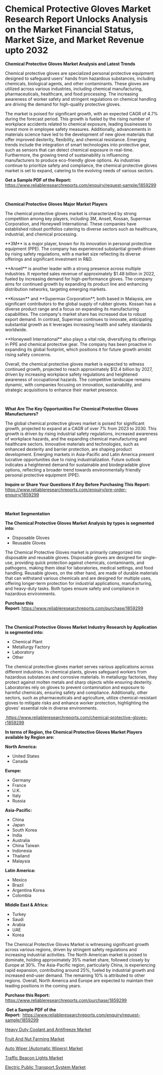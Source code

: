 <p><h1>Chemical Protective Gloves Market Research Report Unlocks Analysis on the Market Financial Status, Market Size, and Market Revenue upto 2032</h1></p><p><strong>Chemical Protective Gloves Market Analysis and Latest Trends</strong></p>
<p><p>Chemical protective gloves are specialized personal protective equipment designed to safeguard users' hands from hazardous substances, including chemicals, biological agents, and other contaminants. These gloves are utilized across various industries, including chemical manufacturing, pharmaceuticals, healthcare, and food processing. The increasing awareness of worker safety and stringent regulations on chemical handling are driving the demand for high-quality protective gloves.</p><p>The market is poised for significant growth, with an expected CAGR of 4.7% during the forecast period. This growth is fueled by the rising number of workplace accidents related to chemical exposure, leading businesses to invest more in employee safety measures. Additionally, advancements in materials science have led to the development of new glove materials that offer improved dexterity, flexibility, and chemical resistance. Emerging trends include the integration of smart technologies into protective gear, such as sensors that can detect chemical exposure in real-time. Furthermore, the growing trend of sustainability is influencing manufacturers to produce eco-friendly glove options. As industries continue to prioritize safety and compliance, the chemical protective gloves market is set to expand, catering to the evolving needs of various sectors.</p></p>
<p><strong>Get a Sample PDF of the Report:&nbsp;</strong> <a href="https://www.reliableresearchreports.com/enquiry/request-sample/1859299?utm_campaign=2128&utm_medium=2&utm_source=Github&utm_content=ia&utm_term=05022025&utm_id=chemical-protective-gloves">https://www.reliableresearchreports.com/enquiry/request-sample/1859299</a></p>
<p>&nbsp;</p>
<p><strong>Chemical Protective Gloves Major Market Players</strong></p>
<p><p>The chemical protective gloves market is characterized by strong competition among key players, including 3M, Ansell, Kossan, Supermax Corporation, and Honeywell International. These companies have established robust portfolios catering to diverse sectors such as healthcare, industrial, and chemical processing.</p><p>**3M** is a major player, known for its innovation in personal protective equipment (PPE). The company has experienced substantial growth driven by rising safety regulations, with a market size reflecting its diverse offerings and significant investment in R&D.</p><p>**Ansell** is another leader with a strong presence across multiple industries. It reported sales revenue of approximately $1.48 billion in 2022, fueled by increasing demand for high-performance gloves. The company aims for continued growth by expanding its product line and enhancing distribution networks, targeting emerging markets.</p><p>**Kossan** and **Supermax Corporation**, both based in Malaysia, are significant contributors to the global supply of rubber gloves. Kossan has a diverse product range and a focus on expanding its manufacturing capabilities. The company's market share has increased due to robust export demand. In contrast, Supermax continues to innovate, anticipating substantial growth as it leverages increasing health and safety standards worldwide.</p><p>**Honeywell International** also plays a vital role, diversifying its offerings in PPE and chemical protective gear. The company has been proactive in expanding its global footprint, which positions it for future growth amidst rising safety concerns.</p><p>Overall, the chemical protective gloves market is expected to witness continued growth, projected to reach approximately $12.4 billion by 2027, driven by increasing workplace safety regulations and heightened awareness of occupational hazards. The competitive landscape remains dynamic, with companies focusing on innovation, sustainability, and strategic acquisitions to enhance their market presence.</p></p>
<p>&nbsp;</p>
<p><strong>What Are The Key Opportunities For Chemical Protective Gloves Manufacturers?</strong></p>
<p><p>The global chemical protective gloves market is poised for significant growth, projected to expand at a CAGR of over 7% from 2023 to 2030. This growth is driven by rising industrial safety regulations, increased awareness of workplace hazards, and the expanding chemical manufacturing and healthcare sectors. Innovative materials and technologies, such as enhanced dexterity and barrier protection, are shaping product development. Emerging markets in Asia-Pacific and Latin America present lucrative opportunities due to rising industrialization. Future outlook indicates a heightened demand for sustainable and biodegradable glove options, reflecting a broader trend towards environmentally friendly personal protective equipment (PPE).</p></p>
<p><strong>Inquire or Share Your Questions If Any Before Purchasing This Report:</strong> <a href="https://www.reliableresearchreports.com/enquiry/pre-order-enquiry/1859299?utm_campaign=2128&utm_medium=2&utm_source=Github&utm_content=ia&utm_term=05022025&utm_id=chemical-protective-gloves">https://www.reliableresearchreports.com/enquiry/pre-order-enquiry/1859299</a></p>
<p>&nbsp;</p>
<p><strong>Market Segmentation</strong></p>
<p><strong>The Chemical Protective Gloves Market Analysis by types is segmented into:</strong></p>
<p><ul><li>Disposable Gloves</li><li>Reusable Gloves</li></ul></p>
<p><p>The Chemical Protective Gloves market is primarily categorized into disposable and reusable gloves. Disposable gloves are designed for single-use, providing quick protection against chemicals, contaminants, and pathogens, making them ideal for laboratories, medical settings, and food handling. Reusable gloves, on the other hand, are made of durable materials that can withstand various chemicals and are designed for multiple uses, offering longer-term protection for industrial applications, manufacturing, and heavy-duty tasks. Both types ensure safety and compliance in hazardous environments.</p></p>
<p><strong>Purchase this Report:&nbsp;</strong><a href="https://www.reliableresearchreports.com/purchase/1859299?utm_campaign=2128&utm_medium=2&utm_source=Github&utm_content=ia&utm_term=05022025&utm_id=chemical-protective-gloves">https://www.reliableresearchreports.com/purchase/1859299</a></p>
<p>&nbsp;</p>
<p><strong>The Chemical Protective Gloves Market Industry Research by Application is segmented into:</strong></p>
<p><ul><li>Chemical Plant</li><li>Metallurgy Factory</li><li>Laboratory</li><li>Other</li></ul></p>
<p><p>The chemical protective gloves market serves various applications across different industries. In chemical plants, gloves safeguard workers from hazardous substances and corrosive materials. In metallurgy factories, they protect against molten metals and sharp objects while ensuring dexterity. Laboratories rely on gloves to prevent contamination and exposure to harmful chemicals, ensuring safety and compliance. Additionally, other sectors, such as pharmaceuticals and agriculture, utilize chemical-resistant gloves to mitigate risks and enhance worker protection, highlighting the gloves' essential role in diverse environments.</p></p>
<p><a href="https://www.reliableresearchreports.com/chemical-protective-gloves-r1859299?utm_campaign=2128&utm_medium=2&utm_source=Github&utm_content=ia&utm_term=05022025&utm_id=chemical-protective-gloves">&nbsp;https://www.reliableresearchreports.com/chemical-protective-gloves-r1859299</a></p>
<p><strong>In terms of Region, the Chemical Protective Gloves Market Players available by Region are:</strong></p>
<p>
    <p> <strong> North America: </strong>
        <ul>
            <li>United States</li>
            <li>Canada</li>
        </ul>
        </p> 
    <p> <strong> Europe: </strong>
        <ul>
            <li>Germany</li>
            <li>France</li>
            <li>U.K.</li>
            <li>Italy</li>
            <li>Russia</li>
        </ul>
        </p> 
    <p> <strong> Asia-Pacific: </strong>
        <ul>
            <li>China</li>
            <li>Japan</li>
            <li>South Korea</li>
            <li>India</li>
            <li>Australia</li>
            <li>China Taiwan</li>
            <li>Indonesia</li>
            <li>Thailand</li>
            <li>Malaysia</li>
        </ul>
        </p> 
    <p> <strong> Latin America: </strong>
        <ul>
            <li>Mexico</li>
            <li>Brazil</li>
            <li>Argentina Korea</li>
            <li>Colombia</li>
        </ul>
        </p> 
    <p> <strong> Middle East & Africa: </strong>
        <ul>
            <li>Turkey</li>
            <li>Saudi</li>
            <li>Arabia</li>
            <li>UAE</li>
            <li>Korea</li>
        </ul>
    </p>
    </p>
<p><p>The Chemical Protective Gloves Market is witnessing significant growth across various regions, driven by stringent safety regulations and increasing industrial activities. The North American market is poised to dominate, holding approximately 35% market share, followed closely by Europe at 30%. The Asia-Pacific region, particularly China, is experiencing rapid expansion, contributing around 25%, fueled by industrial growth and increased end-user demand. The remaining 10% is attributed to other regions. Overall, North America and Europe are expected to maintain their leading positions in the coming years.</p></p>
<p><strong>Purchase this Report: </strong><a href="https://www.reliableresearchreports.com/purchase/1859299?utm_campaign=2128&utm_medium=2&utm_source=Github&utm_content=ia&utm_term=05022025&utm_id=chemical-protective-gloves">https://www.reliableresearchreports.com/purchase/1859299</a></p>
<p>&nbsp;<strong>Get a Sample PDF of the Report:&nbsp;&nbsp;</strong><a href="https://www.reliableresearchreports.com/enquiry/request-sample/1859299?utm_campaign=2128&utm_medium=2&utm_source=Github&utm_content=ia&utm_term=05022025&utm_id=chemical-protective-gloves">https://www.reliableresearchreports.com/enquiry/request-sample/1859299</a></p>
<p><strong></strong></p>
<p><p><a href="https://www.linkedin.com/pulse/heavy-duty-coolant-antifreeze-market-analysis-2025-2032-jweve?utm_campaign=2128&utm_medium=2&utm_source=Github&utm_content=ia&utm_term=05022025&utm_id=chemical-protective-gloves">Heavy Duty Coolant and Antifreeze Market</a></p><p><a href="https://www.linkedin.com/pulse/market-dynamics-trends-in-depth-look-fruit-nut-farming-8lmwe?utm_campaign=2128&utm_medium=2&utm_source=Github&utm_content=ia&utm_term=05022025&utm_id=chemical-protective-gloves">Fruit And Nut Farming Market</a></p><p><a href="https://www.linkedin.com/pulse/auto-wiper-automatic-wipers-growth-trends-projected-121-9km0f?utm_campaign=2128&utm_medium=2&utm_source=Github&utm_content=ia&utm_term=05022025&utm_id=chemical-protective-gloves">Auto Wiper (Automatic Wipers) Market</a></p><p><a href="https://www.linkedin.com/pulse/traffic-beacon-lights-market-forecasted-considering-factors-grb1f?utm_campaign=2128&utm_medium=2&utm_source=Github&utm_content=ia&utm_term=05022025&utm_id=chemical-protective-gloves">Traffic Beacon Lights Market</a></p><p><a href="https://www.linkedin.com/pulse/electric-public-transport-system-market-size-share-detailed-jfywe?utm_campaign=2128&utm_medium=2&utm_source=Github&utm_content=ia&utm_term=05022025&utm_id=chemical-protective-gloves">Electric Public Transport System Market</a></p></p>